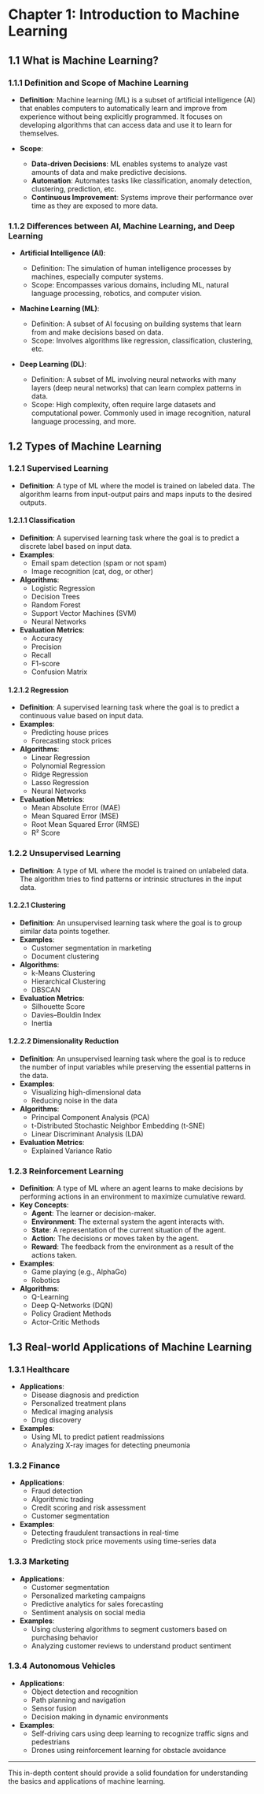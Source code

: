 # Chapter 1: Introduction to Machine Learning

## 1.1 What is Machine Learning?

### 1.1.1 Definition and Scope of Machine Learning
- **Definition**: Machine learning (ML) is a subset of artificial intelligence (AI) that enables computers to automatically learn and improve from experience without being explicitly programmed. It focuses on developing algorithms that can access data and use it to learn for themselves.

- **Scope**:
  - **Data-driven Decisions**: ML enables systems to analyze vast amounts of data and make predictive decisions.
  - **Automation**: Automates tasks like classification, anomaly detection, clustering, prediction, etc.
  - **Continuous Improvement**: Systems improve their performance over time as they are exposed to more data.

### 1.1.2 Differences between AI, Machine Learning, and Deep Learning
- **Artificial Intelligence (AI)**:
  - Definition: The simulation of human intelligence processes by machines, especially computer systems.
  - Scope: Encompasses various domains, including ML, natural language processing, robotics, and computer vision.
  
- **Machine Learning (ML)**:
  - Definition: A subset of AI focusing on building systems that learn from and make decisions based on data.
  - Scope: Involves algorithms like regression, classification, clustering, etc.

- **Deep Learning (DL)**:
  - Definition: A subset of ML involving neural networks with many layers (deep neural networks) that can learn complex patterns in data.
  - Scope: High complexity, often require large datasets and computational power. Commonly used in image recognition, natural language processing, and more.

## 1.2 Types of Machine Learning

### 1.2.1 Supervised Learning
- **Definition**: A type of ML where the model is trained on labeled data. The algorithm learns from input-output pairs and maps inputs to the desired outputs.
  
#### 1.2.1.1 Classification
- **Definition**: A supervised learning task where the goal is to predict a discrete label based on input data.
- **Examples**:
  - Email spam detection (spam or not spam)
  - Image recognition (cat, dog, or other)
- **Algorithms**:
  - Logistic Regression
  - Decision Trees
  - Random Forest
  - Support Vector Machines (SVM)
  - Neural Networks
- **Evaluation Metrics**:
  - Accuracy
  - Precision
  - Recall
  - F1-score
  - Confusion Matrix

#### 1.2.1.2 Regression
- **Definition**: A supervised learning task where the goal is to predict a continuous value based on input data.
- **Examples**:
  - Predicting house prices
  - Forecasting stock prices
- **Algorithms**:
  - Linear Regression
  - Polynomial Regression
  - Ridge Regression
  - Lasso Regression
  - Neural Networks
- **Evaluation Metrics**:
  - Mean Absolute Error (MAE)
  - Mean Squared Error (MSE)
  - Root Mean Squared Error (RMSE)
  - R² Score

### 1.2.2 Unsupervised Learning
- **Definition**: A type of ML where the model is trained on unlabeled data. The algorithm tries to find patterns or intrinsic structures in the input data.
  
#### 1.2.2.1 Clustering
- **Definition**: An unsupervised learning task where the goal is to group similar data points together.
- **Examples**:
  - Customer segmentation in marketing
  - Document clustering
- **Algorithms**:
  - k-Means Clustering
  - Hierarchical Clustering
  - DBSCAN
- **Evaluation Metrics**:
  - Silhouette Score
  - Davies–Bouldin Index
  - Inertia

#### 1.2.2.2 Dimensionality Reduction
- **Definition**: An unsupervised learning task where the goal is to reduce the number of input variables while preserving the essential patterns in the data.
- **Examples**:
  - Visualizing high-dimensional data
  - Reducing noise in the data
- **Algorithms**:
  - Principal Component Analysis (PCA)
  - t-Distributed Stochastic Neighbor Embedding (t-SNE)
  - Linear Discriminant Analysis (LDA)
- **Evaluation Metrics**:
  - Explained Variance Ratio

### 1.2.3 Reinforcement Learning
- **Definition**: A type of ML where an agent learns to make decisions by performing actions in an environment to maximize cumulative reward.
- **Key Concepts**:
  - **Agent**: The learner or decision-maker.
  - **Environment**: The external system the agent interacts with.
  - **State**: A representation of the current situation of the agent.
  - **Action**: The decisions or moves taken by the agent.
  - **Reward**: The feedback from the environment as a result of the actions taken.
- **Examples**:
  - Game playing (e.g., AlphaGo)
  - Robotics
- **Algorithms**:
  - Q-Learning
  - Deep Q-Networks (DQN)
  - Policy Gradient Methods
  - Actor-Critic Methods

## 1.3 Real-world Applications of Machine Learning

### 1.3.1 Healthcare
- **Applications**:
  - Disease diagnosis and prediction
  - Personalized treatment plans
  - Medical imaging analysis
  - Drug discovery
- **Examples**:
  - Using ML to predict patient readmissions
  - Analyzing X-ray images for detecting pneumonia

### 1.3.2 Finance
- **Applications**:
  - Fraud detection
  - Algorithmic trading
  - Credit scoring and risk assessment
  - Customer segmentation
- **Examples**:
  - Detecting fraudulent transactions in real-time
  - Predicting stock price movements using time-series data

### 1.3.3 Marketing
- **Applications**:
  - Customer segmentation
  - Personalized marketing campaigns
  - Predictive analytics for sales forecasting
  - Sentiment analysis on social media
- **Examples**:
  - Using clustering algorithms to segment customers based on purchasing behavior
  - Analyzing customer reviews to understand product sentiment

### 1.3.4 Autonomous Vehicles
- **Applications**:
  - Object detection and recognition
  - Path planning and navigation
  - Sensor fusion
  - Decision making in dynamic environments
- **Examples**:
  - Self-driving cars using deep learning to recognize traffic signs and pedestrians
  - Drones using reinforcement learning for obstacle avoidance

---

This in-depth content should provide a solid foundation for understanding the basics and applications of machine learning.
